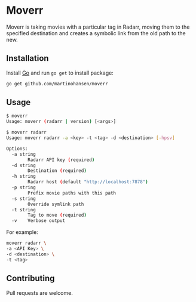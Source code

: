 # Moverr

Moverr is taking movies with a particular tag in Radarr, moving them to the specified destination and creates a symbolic link from the old path to the new.

## Installation

Install [Go](https://golang.org/doc/install) and run `go get` to install package:

```bash
go get github.com/martinohansen/moverr
```

## Usage

```bash
$ moverr
Usage: moverr (radarr | version) [<args>]

$ moverr radarr
Usage: moverr radarr -a <key> -t <tag> -d <destination> [-hpsv]

Options:
  -a string
        Radarr API key (required)
  -d string
        Destination (required)
  -h string
        Radarr host (default "http://localhost:7878")
  -p string
        Prefix movie paths with this path
  -s string
        Override symlink path
  -t string
        Tag to move (required)
  -v    Verbose output
```

For example:

```bash
moverr radarr \
-a <API Key> \
-d <destination> \
-t <tag>
```

## Contributing

Pull requests are welcome.
